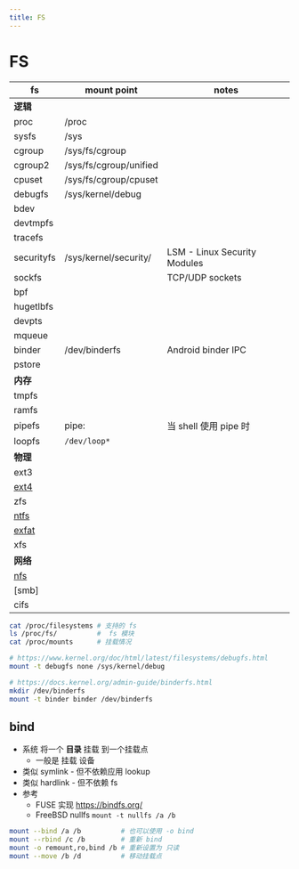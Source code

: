 ```yaml
---
title: FS
---
```


# FS

| fs         | mount point            | notes                        |
| ---------- | ---------------------- | ---------------------------- |
| **逻辑**   |
| proc       | /proc                  |
| sysfs      | /sys                   |
| cgroup     | /sys/fs/cgroup         |
| cgroup2    | /sys/fs/cgroup/unified |
| cpuset     | /sys/fs/cgroup/cpuset  |
| debugfs    | /sys/kernel/debug      |
| bdev       |
| devtmpfs   |
| tracefs    |
| securityfs | /sys/kernel/security/  | LSM - Linux Security Modules |
| sockfs     |                        | TCP/UDP sockets              |
| bpf        |
| hugetlbfs  |
| devpts     |
| mqueue     |
| binder     | /dev/binderfs          | Android binder IPC           |
| pstore     |
| **内存**   |
| tmpfs      |
| ramfs      |
| pipefs     | pipe:                  | 当 shell 使用 pipe 时        |
| loopfs     | `/dev/loop*`           |
| **物理**   |
| ext3       |
| [ext4]     |
| zfs        |
| [ntfs]     |
| [exfat]    |
| xfs        |
| **网络**   |
| [nfs]      |
| [smb]      |
| cifs       |

[ext4]: ./ext4.md
[ntfs]: ./ntfs.md
[exfat]: ./exfat.md
[nfs]: ./nfs.md

```sh
cat /proc/filesystems # 支持的 fs
ls /proc/fs/          #  fs 模块
cat /proc/mounts      # 挂载情况

# https://www.kernel.org/doc/html/latest/filesystems/debugfs.html
mount -t debugfs none /sys/kernel/debug

# https://docs.kernel.org/admin-guide/binderfs.html
mkdir /dev/binderfs
mount -t binder binder /dev/binderfs
```

## bind

- 系统 将一个 **目录** 挂载 到一个挂载点
  - 一般是 挂载 设备
- 类似 symlink - 但不依赖应用 lookup
- 类似 hardlink - 但不依赖 fs
- 参考
  - FUSE 实现 https://bindfs.org/
  - FreeBSD nullfs `mount -t nullfs /a /b`

```bash
mount --bind /a /b          # 也可以使用 -o bind
mount --rbind /c /b         # 重新 bind
mount -o remount,ro,bind /b # 重新设置为 只读
mount --move /b /d          # 移动挂载点
```
